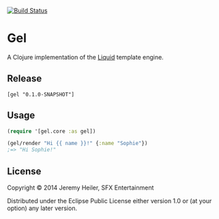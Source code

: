 [![Build Status](https://travis-ci.org/sfx/gel.svg?branch=travis-ci)](https://travis-ci.org/sfx/gel)

# Gel

A Clojure implementation of the [Liquid](https://github.com/shopify/liquid) template engine.

## Release

```
[gel "0.1.0-SNAPSHOT"]
```

## Usage

```clojure
(require '[gel.core :as gel])

(gel/render "Hi {{ name }}!" {:name "Sophie"})
;=> "Hi Sophie!"
```

## License

Copyright © 2014 Jeremy Heiler, SFX Entertainment

Distributed under the Eclipse Public License either version 1.0 or (at
your option) any later version.

